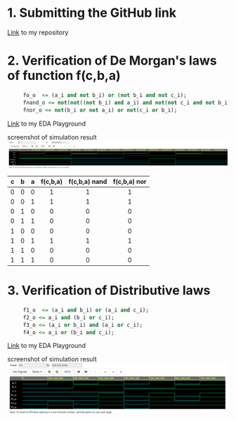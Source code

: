 # 1. Submitting the GitHub link
[Link](https://github.com/217196/Digital-electronics-1) to my repository

# 2. Verification of De Morgan's laws of function f(c,b,a)
```vhdl  
     fo_o  <= (a_i and not b_i) or (not b_i and not c_i);
     fnand_o <= not(not((not b_i) and a_i) and not(not c_i and not b_i));
     fnor_o <= not(b_i or not a_i) or not(c_i or b_i);
```
[Link](https://www.edaplayground.com/x/MgMM) to my EDA Playground


screenshot of simulation result ![here](pictures/screen3.png)

| **c** | **b** |**a** | **f(c,b,a)** | **f(c,b,a) nand** | **f(c,b,a) nor** |
| :-: | :-: | :-: | :-: | :-: | :-: |
|  0  |  0  |  0  |  1  |  1  |  1  | 
|  0  |  0  |  1  |  1  |  1  |  1  |   
|  0  |  1  |  0  |  0  |  0  |  0  |    
|  0  |  1  |  1  |  0  |  0  |  0  |     
|  1  |  0  |  0  |  0  |  0  |  0  |   
|  1  |  0  |  1  |  1  |  1  |  1  |   
|  1  |  1  |  0  |  0  |  0  |  0  |    
|  1  |  1  |  1  |  0  |  0  |  0  |

# 3. Verification of Distributive laws
```vhdl
     f1_o  <= (a_i and b_i) or (a_i and c_i);
     f2_o <= a_i and (b_i or c_i);
     f3_o <= (a_i or b_i) and (a_i or c_i);
     f4_o <= a_i or (b_i and c_i);
```
[Link](https://www.edaplayground.com/x/Mraf) to my EDA Playground


screenshot of simulation result ![here](pictures/screen4.png)
